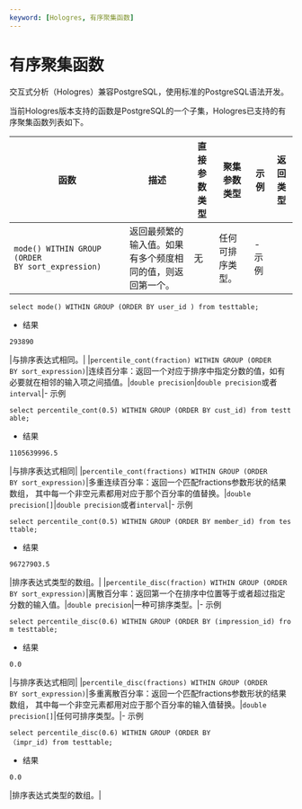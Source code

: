 ```yaml
---
keyword: [Hologres, 有序聚集函数]
---
```


# 有序聚集函数

交互式分析（Hologres）兼容PostgreSQL，使用标准的PostgreSQL语法开发。

当前Hologres版本支持的函数是PostgreSQL的一个子集，Hologres已支持的有序聚集函数列表如下。

|函数|描述|直接参数类型|聚集参数类型|示例|返回类型|
|--|--|------|------|--|----|
|`mode() WITHIN GROUP (ORDER BY sort_expression)`|返回最频繁的输入值。如果有多个频度相同的值，则返回第一个。|无|任何可排序类型。|-   示例

`select mode() WITHIN GROUP (ORDER BY user_id ) from testtable;`

-   结果

`293890`


|与排序表达式相同。|
|`percentile_cont(fraction) WITHIN GROUP (ORDER BY sort_expression)`|连续百分率：返回一个对应于排序中指定分数的值，如有必要就在相邻的输入项之间插值。|`double precision`|`double precision`或者`interval`|-   示例

`select percentile_cont(0.5) WITHIN GROUP (ORDER BY cust_id) from testtable;`

-   结果

`1105639996.5`


|与排序表达式相同|
|`percentile_cont(fractions) WITHIN GROUP (ORDER BY sort_expression)`|多重连续百分率：返回一个匹配fractions参数形状的结果数组， 其中每一个非空元素都用对应于那个百分率的值替换。|`double precision[]`|`double precision`或者`interval`|-   示例

`select percentile_cont(0.5) WITHIN GROUP (ORDER BY member_id) from testtable;`

-   结果

`96727903.5`


|排序表达式类型的数组。|
|`percentile_disc(fraction) WITHIN GROUP (ORDER BY sort_expression)`|离散百分率：返回第一个在排序中位置等于或者超过指定分数的输入值。|`double precision`|一种可排序类型。|-   示例

`select percentile_disc(0.6) WITHIN GROUP (ORDER BY (impression_id) from testtable;`

-   结果

`0.0`


|与排序表达式相同|
|`percentile_disc(fractions) WITHIN GROUP (ORDER BY sort_expression)`|多重离散百分率：返回一个匹配fractions参数形状的结果数组， 其中每一个非空元素都用对应于那个百分率的输入值替换。|`double precision[]`|任何可排序类型。|-   示例

`select percentile_disc(0.6) WITHIN GROUP (ORDER BY（impr_id) from testtable;`

-   结果

`0.0`


|排序表达式类型的数组。|

